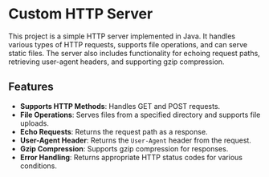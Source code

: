 # Custom HTTP Server

This project is a simple HTTP server implemented in Java. It handles various types of HTTP requests, supports file operations, and can serve static files. The server also includes functionality for echoing request paths, retrieving user-agent headers, and supporting gzip compression.

## Features

- **Supports HTTP Methods**: Handles GET and POST requests.
- **File Operations**: Serves files from a specified directory and supports file uploads.
- **Echo Requests**: Returns the request path as a response.
- **User-Agent Header**: Returns the `User-Agent` header from the request.
- **Gzip Compression**: Supports gzip compression for responses.
- **Error Handling**: Returns appropriate HTTP status codes for various conditions.

